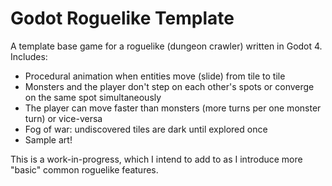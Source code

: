 # Godot Roguelike Template

A template base game for a roguelike (dungeon crawler) written in Godot 4. Includes:

- Procedural animation when entities move (slide) from tile to tile
- Monsters and the player don't step on each other's spots or converge on the same spot simultaneously
- The player can move faster than monsters (more turns per one monster turn) or vice-versa
- Fog of war: undiscovered tiles are dark until explored once
- Sample art!

This is a work-in-progress, which I intend to add to as I introduce more "basic" common roguelike features.
